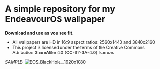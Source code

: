 # **A simple repository for my EndeavourOS wallpaper**

**Download and use as you see fit.**

* All wallpapers are HD in 16:9 aspect ratios: 2560x1440 and 3840x2160
* This project is licensed under the terms of the Creative Commons Attribution ShareAlike 4.0	(CC-BY-SA-4.0) licence.


*SAMPLE:*
![EOS_BlackHole__1920x1080](https://github.com/UncleSpellbinder/EOS-HD-Wallpaper/assets/5428100/2e90830c-3016-49ac-b244-49400dea1640)
